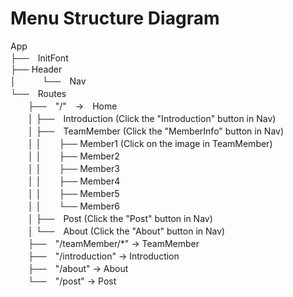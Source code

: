 # Menu Structure Diagram

App </br>
├──　InitFont</br>
├── Header</br>
│　　　└──　Nav</br>
└──　Routes</br>
　　├──　"/"　->　Home</br>
　　│   ├──　Introduction (Click the "Introduction" button in Nav)</br>
　　│   ├──　TeamMember (Click the "MemberInfo" button in Nav)</br>
　　│   │　　├── Member1 (Click on the image in TeamMember)</br>
　　│   │　　├── Member2</br>
　　│   │　　├── Member3</br>
　　│   │　　├── Member4</br>
　　│   │　　├── Member5</br>
　　│   │　　└── Member6</br>
　　│   ├──　Post (Click the "Post" button in Nav)</br>
　　│   └──　About (Click the "About" button in Nav)</br>
　　├──　"/teamMember/*" -> TeamMember</br>
　　├──　"/introduction" -> Introduction</br>
　　├──　"/about" -> About</br>
　　└──　"/post" -> Post</br>
